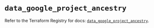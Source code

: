 # `data_google_project_ancestry`

Refer to the Terraform Registry for docs: [`data_google_project_ancestry`](https://registry.terraform.io/providers/hashicorp/google/6.46.0/docs/data-sources/project_ancestry).
